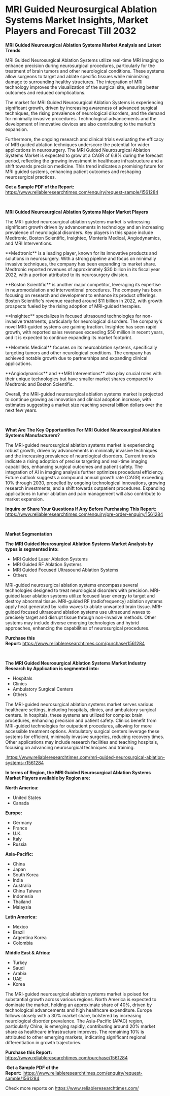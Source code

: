 <p><h1>MRI Guided Neurosurgical Ablation Systems Market Insights, Market Players and Forecast Till 2032</h1></p><p><strong>MRI Guided Neurosurgical Ablation Systems Market Analysis and Latest Trends</strong></p>
<p><p>MRI Guided Neurosurgical Ablation Systems utilize real-time MRI imaging to enhance precision during neurosurgical procedures, particularly for the treatment of brain tumors and other neurological conditions. These systems allow surgeons to target and ablate specific tissues while minimizing damage to surrounding healthy structures. The integration of MRI technology improves the visualization of the surgical site, ensuring better outcomes and reduced complications.</p><p>The market for MRI Guided Neurosurgical Ablation Systems is experiencing significant growth, driven by increasing awareness of advanced surgical techniques, the rising prevalence of neurological disorders, and the demand for minimally invasive procedures. Technological advancements and the development of innovative devices are also contributing to the market's expansion.</p><p>Furthermore, the ongoing research and clinical trials evaluating the efficacy of MRI guided ablation techniques underscore the potential for wider applications in neurosurgery. The MRI Guided Neurosurgical Ablation Systems Market is expected to grow at a CAGR of 6.8% during the forecast period, reflecting the growing investment in healthcare infrastructure and a shift towards precision medicine. This trend indicates a promising future for MRI guided systems, enhancing patient outcomes and reshaping neurosurgical practices.</p></p>
<p><strong>Get a Sample PDF of the Report:&nbsp;</strong> <a href="https://www.reliableresearchtimes.com/enquiry/request-sample/1561284?utm_campaign=2733&utm_medium=2&utm_source=Github&utm_content=ia&utm_term=04032025&utm_id=mri-guided-neurosurgical-ablation-systems">https://www.reliableresearchtimes.com/enquiry/request-sample/1561284</a></p>
<p>&nbsp;</p>
<p><strong>MRI Guided Neurosurgical Ablation Systems Major Market Players</strong></p>
<p><p>The MRI-guided neurosurgical ablation systems market is witnessing significant growth driven by advancements in technology and an increasing prevalence of neurological disorders. Key players in this space include Medtronic, Boston Scientific, Insightec, Monteris Medical, Angiodynamics, and MRI Interventions.</p><p>**Medtronic** is a leading player, known for its innovative products and solutions in neurosurgery. With a strong pipeline and focus on minimally invasive techniques, the company has been expanding its market share. Medtronic reported revenues of approximately $30 billion in its fiscal year 2022, with a portion attributed to its neurosurgery division.</p><p>**Boston Scientific** is another major competitor, leveraging its expertise in neuromodulation and interventional procedures. The company has been focusing on research and development to enhance its product offerings. Boston Scientific's revenue reached around $11 billion in 2022, with growth prospects fueled by the rising adoption of MRI-guided therapies.</p><p>**Insightec** specializes in focused ultrasound technologies for non-invasive treatments, particularly for neurological disorders. The company's novel MRI-guided systems are gaining traction. Insightec has seen rapid growth, with reported sales revenues exceeding $50 million in recent years, and it is expected to continue expanding its market footprint.</p><p>**Monteris Medical** focuses on its neuroablation systems, specifically targeting tumors and other neurological conditions. The company has achieved notable growth due to partnerships and expanding clinical applications. </p><p>**Angiodynamics** and **MRI Interventions** also play crucial roles with their unique technologies but have smaller market shares compared to Medtronic and Boston Scientific.</p><p>Overall, the MRI-guided neurosurgical ablation systems market is projected to continue growing as innovation and clinical adoption increase, with estimates suggesting a market size reaching several billion dollars over the next few years.</p></p>
<p>&nbsp;</p>
<p><strong>What Are The Key Opportunities For MRI Guided Neurosurgical Ablation Systems Manufacturers?</strong></p>
<p><p>The MRI-guided neurosurgical ablation systems market is experiencing robust growth, driven by advancements in minimally invasive techniques and the increasing prevalence of neurological disorders. Current trends indicate a rising adoption of precise targeting and real-time imaging capabilities, enhancing surgical outcomes and patient safety. The integration of AI in imaging analysis further optimizes procedural efficiency. Future outlook suggests a compound annual growth rate (CAGR) exceeding 10% through 2030, propelled by ongoing technological innovations, growing research investments, and a shift towards outpatient procedures. Expanding applications in tumor ablation and pain management will also contribute to market expansion.</p></p>
<p><strong>Inquire or Share Your Questions If Any Before Purchasing This Report:</strong> <a href="https://www.reliableresearchtimes.com/enquiry/pre-order-enquiry/1561284?utm_campaign=2733&utm_medium=2&utm_source=Github&utm_content=ia&utm_term=04032025&utm_id=mri-guided-neurosurgical-ablation-systems">https://www.reliableresearchtimes.com/enquiry/pre-order-enquiry/1561284</a></p>
<p>&nbsp;</p>
<p><strong>Market Segmentation</strong></p>
<p><strong>The MRI Guided Neurosurgical Ablation Systems Market Analysis by types is segmented into:</strong></p>
<p><ul><li>MRI Guided Laser Ablation Systems</li><li>MRI Guided RF Ablation Systems</li><li>MRI Guided Focused Ultrasound Ablation Systems</li><li>Others</li></ul></p>
<p><p>MRI-guided neurosurgical ablation systems encompass several technologies designed to treat neurological disorders with precision. MRI-guided laser ablation systems utilize focused laser energy to target and destroy abnormal tissue. MRI-guided RF (radiofrequency) ablation systems apply heat generated by radio waves to ablate unwanted brain tissue. MRI-guided focused ultrasound ablation systems use ultrasound waves to precisely target and disrupt tissue through non-invasive methods. Other systems may include diverse emerging technologies and hybrid approaches, enhancing the capabilities of neurosurgical procedures.</p></p>
<p><strong>Purchase this Report:&nbsp;</strong><a href="https://www.reliableresearchtimes.com/purchase/1561284?utm_campaign=2733&utm_medium=2&utm_source=Github&utm_content=ia&utm_term=04032025&utm_id=mri-guided-neurosurgical-ablation-systems">https://www.reliableresearchtimes.com/purchase/1561284</a></p>
<p>&nbsp;</p>
<p><strong>The MRI Guided Neurosurgical Ablation Systems Market Industry Research by Application is segmented into:</strong></p>
<p><ul><li>Hospitals</li><li>Clinics</li><li>Ambulatory Surgical Centers</li><li>Others</li></ul></p>
<p><p>The MRI-guided neurosurgical ablation systems market serves various healthcare settings, including hospitals, clinics, and ambulatory surgical centers. In hospitals, these systems are utilized for complex brain procedures, enhancing precision and patient safety. Clinics benefit from MRI-guided technologies for outpatient procedures, allowing for more accessible treatment options. Ambulatory surgical centers leverage these systems for efficient, minimally invasive surgeries, reducing recovery times. Other applications may include research facilities and teaching hospitals, focusing on advancing neurosurgical techniques and training.</p></p>
<p><a href="https://www.reliableresearchtimes.com/mri-guided-neurosurgical-ablation-systems-r1561284?utm_campaign=2733&utm_medium=2&utm_source=Github&utm_content=ia&utm_term=04032025&utm_id=mri-guided-neurosurgical-ablation-systems">&nbsp;https://www.reliableresearchtimes.com/mri-guided-neurosurgical-ablation-systems-r1561284</a></p>
<p><strong>In terms of Region, the MRI Guided Neurosurgical Ablation Systems Market Players available by Region are:</strong></p>
<p>
    <p> <strong> North America: </strong>
        <ul>
            <li>United States</li>
            <li>Canada</li>
        </ul>
        </p> 
    <p> <strong> Europe: </strong>
        <ul>
            <li>Germany</li>
            <li>France</li>
            <li>U.K.</li>
            <li>Italy</li>
            <li>Russia</li>
        </ul>
        </p> 
    <p> <strong> Asia-Pacific: </strong>
        <ul>
            <li>China</li>
            <li>Japan</li>
            <li>South Korea</li>
            <li>India</li>
            <li>Australia</li>
            <li>China Taiwan</li>
            <li>Indonesia</li>
            <li>Thailand</li>
            <li>Malaysia</li>
        </ul>
        </p> 
    <p> <strong> Latin America: </strong>
        <ul>
            <li>Mexico</li>
            <li>Brazil</li>
            <li>Argentina Korea</li>
            <li>Colombia</li>
        </ul>
        </p> 
    <p> <strong> Middle East & Africa: </strong>
        <ul>
            <li>Turkey</li>
            <li>Saudi</li>
            <li>Arabia</li>
            <li>UAE</li>
            <li>Korea</li>
        </ul>
    </p>
    </p>
<p><p>The MRI-guided neurosurgical ablation systems market is poised for substantial growth across various regions. North America is expected to dominate the market, holding an approximate share of 40%, driven by technological advancements and high healthcare expenditure. Europe follows closely with a 30% market share, bolstered by increasing neurological disorder prevalence. The Asia-Pacific (APAC) region, particularly China, is emerging rapidly, contributing around 20% market share as healthcare infrastructure improves. The remaining 10% is attributed to other emerging markets, indicating significant regional differentiation in growth trajectories.</p></p>
<p><strong>Purchase this Report: </strong><a href="https://www.reliableresearchtimes.com/purchase/1561284?utm_campaign=2733&utm_medium=2&utm_source=Github&utm_content=ia&utm_term=04032025&utm_id=mri-guided-neurosurgical-ablation-systems">https://www.reliableresearchtimes.com/purchase/1561284</a></p>
<p>&nbsp;<strong>Get a Sample PDF of the Report:&nbsp;&nbsp;</strong><a href="https://www.reliableresearchtimes.com/enquiry/request-sample/1561284?utm_campaign=2733&utm_medium=2&utm_source=Github&utm_content=ia&utm_term=04032025&utm_id=mri-guided-neurosurgical-ablation-systems">https://www.reliableresearchtimes.com/enquiry/request-sample/1561284</a></p>
<p><strong></strong></p>
<p>Check more reports on <a href="https://www.reliableresearchtimes.com/?utm_campaign=2733&utm_medium=2&utm_source=Github&utm_content=ia&utm_term=04032025&utm_id=mri-guided-neurosurgical-ablation-systems">https://www.reliableresearchtimes.com/</a></p>